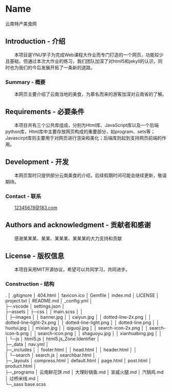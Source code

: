 # Name
云南特产美食网


## Introduction - 介绍
&emsp;&emsp;本项目是YNU学子为完成Web课程大作业而专门打造的一个网页，功能较少且基础，但通过本次大作业的练习，我们团队加深了对html5和jekyll的认识，同时也为我们的今后发展开拓了一条新的道路。
### Summary - 概要
&emsp;&emsp;本网页主要介绍了云南当地的美食，为慕名而来的游客加深对云南省的了解。

## Requirements - 必要条件
&emsp;&emsp;本项目共有三个公共库组成，分别为Html库、JavaScript库以及一个后端python库，Html库中主要存放网页构成的重要部分，如program、sets等；Javascirpt库则主要用于对网页进行渲染和美化；后端库则起到支持网页前端的作用。

## Development - 开发
&emsp;&emsp;本网页暂时只提供部分云南美食的介绍，后续假期时间可能会继续更新，敬请期待。

### Contact - 联系
&emsp;&emsp;12345678@183.com
## Authors and acknowledgment - 贡献者和感谢
&emsp;&emsp;感谢某某某、某某、某某某、某某某的大力支持和贡献
## License - 版权信息
&emsp;&emsp;本项目采用MIT开源协议，希望可以共同学习，共同进步。
### Construction - 结构
.
│  .gitignore
│  404.html
│  favicon.ico
│  Gemfile
│  index.md
│  LICENSE
│  project.txt
│  README.md
│  _config.yml
│  
├─.vscode
│      settings.json
│      
├─assets
│  ├─css
│  │      main.scss
│  │      
│  ├─images
│  │      banner.jpg
│  │      caiyun.jpg
│  │      dotted-line-2x.png
│  │      dotted-line-light-2x.png
│  │      dotted-line-light.png
│  │      dotted-line.png
│  │      huotui.jpg
│  │      mixian.jpg
│  │      qiguoji.jpg
│  │      search-icon-2x.png
│  │      search-icon-b.png
│  │      search-icon.png
│  │      shaguoyu.jpg
│  │      xianhuabing.jpg
│  │      
│  └─js
│          html5.js
│          html5.js_Zone.Identifier
│          
├─_data
│      nav.yml
│      
├─_includes
│  │  footer.html
│  │  head.html
│  │  header.html
│  │  
│  └─search
│          search.js
│          searchbar.html
│          
├─_layouts
│      compress.html
│      default.html
│      page.html
│      post.html
│      product.html
│      
├─_programs
│      云南鲜花饼.md
│      大理砂锅鱼.md
│      宣威火腿.md
│      汽锅鸡.md
│      过桥米线.md
│      
└─_sass
        base.scss
